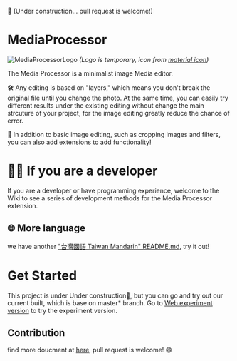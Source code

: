 🚧 (Under construction... pull request is welcome!)
# MediaProcessor

![MediaProcessorLogo](https://user-images.githubusercontent.com/22980191/88693587-0de67b00-d132-11ea-8c0a-bb2ad6c019d6.png)
*(Logo is temporary, icon from [material icon](https://material.io/icons))*

The Media Processor is a minimalist image Media editor.

🛠 Any editing is based on "layers," which means you don't break the original file until you change the photo. At the same time, you can easily try different results under the existing editing without change the main strcuture of your project, for the image editing greatly reduce the chance of error.

🧰 In addition to basic image editing, such as cropping images and filters, you can also add extensions to add functionality!

# 🧑‍💻 If you are a developer

If you are a developer or have programming experience, welcome to the Wiki to see a series of development methods for the Media Processor extension.

## 🌐 More language
we have another ["台灣國語 Taiwan Mandarin" README.md](README-zh_TW.md), try it out!

# Get Started
This project is under Under construction🚧, but you can go and try out our current built, which is base on master* branch.
Go to [Web experiment version](https://ljcucc.github.io/MediaProcessor/public/) to try the experiment version.

## Contribution
find more doucment at [here](https://github.com/ljcucc/MediaProcessor/wiki/Contribution-%F0%9F%A7%91%E2%80%8D%F0%9F%92%BB), pull request is welcome! 😄
